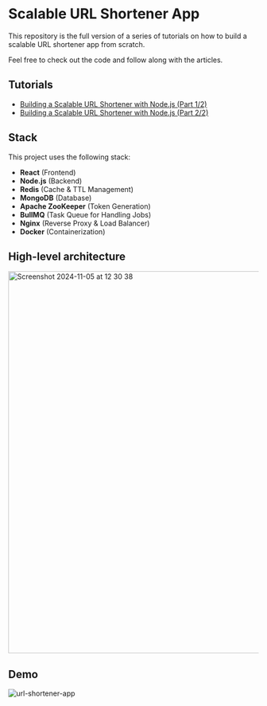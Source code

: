 # Scalable URL Shortener App

This repository is the full version of a series of tutorials on how to build a scalable URL shortener app from scratch.

Feel free to check out the code and follow along with the articles.

## Tutorials

- [Building a Scalable URL Shortener with Node.js (Part 1/2)](https://dev.to/joanroucoux/building-a-scalable-url-shortener-with-nodejs-part-12-232i)
- [Building a Scalable URL Shortener with Node.js (Part 2/2)](https://dev.to/joanroucoux/building-a-scalable-url-shortener-with-nodejs-part-22-77k)

## Stack

This project uses the following stack:

- **React** (Frontend)
- **Node.js** (Backend)
- **Redis** (Cache & TTL Management)
- **MongoDB** (Database)
- **Apache ZooKeeper** (Token Generation)
- **BullMQ** (Task Queue for Handling Jobs)
- **Nginx** (Reverse Proxy & Load Balancer)
- **Docker** (Containerization)

## High-level architecture

<img width="767" alt="Screenshot 2024-11-05 at 12 30 38" src="https://github.com/user-attachments/assets/4384d894-afff-4f7a-9435-bbe7f093d182">

## Demo

![url-shortener-app](https://github.com/user-attachments/assets/b9874b85-45fd-4e03-ab60-63bbdf1d1f6b)
